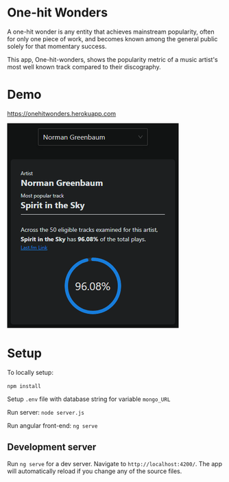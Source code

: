 # One-hit Wonders

A one-hit wonder is any entity that achieves mainstream popularity, often for only one piece of work, and becomes known among the general public solely for that momentary success.

This app, One-hit-wonders, shows the popularity metric of a music artist's most well known track compared to their discography.

# Demo

https://onehitwonders.herokuapp.com

![One Hit Wonders Demo][demo]

# Setup

To locally setup:

`npm install`

Setup `.env` file with database string for variable `mongo_URL`

Run server: `node server.js`

Run angular front-end: `ng serve`

## Development server

Run `ng serve` for a dev server. Navigate to `http://localhost:4200/`. The app will automatically reload if you change any of the source files.

[demo]: src/assets/demo.png
